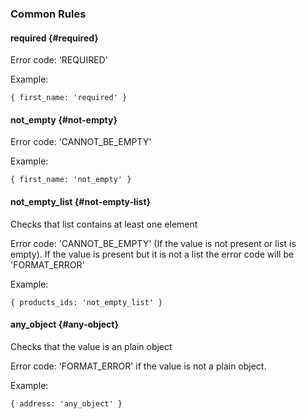 ### Common Rules

#### required {#required}

Error code: 'REQUIRED'

Example:

```text
{ first_name: 'required' }
```

#### not\_empty {#not-empty}

Error code: 'CANNOT\_BE\_EMPTY'

Example:

```text
{ first_name: 'not_empty' }
```

#### not\_empty\_list {#not-empty-list}

Checks that list contains at least one element

Error code: 'CANNOT\_BE\_EMPTY' \(If the value is not present or list is empty\). If the value is present but it is not a list the error code will be 'FORMAT\_ERROR'

Example:

```text
{ products_ids: 'not_empty_list' }
```

#### any\_object {#any-object}

Checks that the value is an plain object

Error code: 'FORMAT\_ERROR' if the value is not a plain object.

Example:

```text
{ address: 'any_object' }
```




